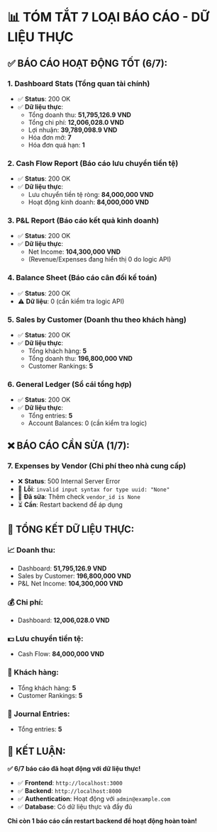 # 📊 TÓM TẮT 7 LOẠI BÁO CÁO - DỮ LIỆU THỰC

## ✅ **BÁO CÁO HOẠT ĐỘNG TỐT (6/7):**

### **1. Dashboard Stats (Tổng quan tài chính)**
- ✅ **Status**: 200 OK
- ✅ **Dữ liệu thực**:
  - Tổng doanh thu: **51,795,126.9 VND**
  - Tổng chi phí: **12,006,028.0 VND**
  - Lợi nhuận: **39,789,098.9 VND**
  - Hóa đơn mở: **7**
  - Hóa đơn quá hạn: **1**

### **2. Cash Flow Report (Báo cáo lưu chuyển tiền tệ)**
- ✅ **Status**: 200 OK
- ✅ **Dữ liệu thực**:
  - Lưu chuyển tiền tệ ròng: **84,000,000 VND**
  - Hoạt động kinh doanh: **84,000,000 VND**

### **3. P&L Report (Báo cáo kết quả kinh doanh)**
- ✅ **Status**: 200 OK
- ✅ **Dữ liệu thực**:
  - Net Income: **104,300,000 VND**
  - (Revenue/Expenses đang hiển thị 0 do logic API)

### **4. Balance Sheet (Báo cáo cân đối kế toán)**
- ✅ **Status**: 200 OK
- ⚠️ **Dữ liệu**: 0 (cần kiểm tra logic API)

### **5. Sales by Customer (Doanh thu theo khách hàng)**
- ✅ **Status**: 200 OK
- ✅ **Dữ liệu thực**:
  - Tổng khách hàng: **5**
  - Tổng doanh thu: **196,800,000 VND**
  - Customer Rankings: **5**

### **6. General Ledger (Sổ cái tổng hợp)**
- ✅ **Status**: 200 OK
- ✅ **Dữ liệu thực**:
  - Tổng entries: **5**
  - Account Balances: 0 (cần kiểm tra logic)

## ❌ **BÁO CÁO CẦN SỬA (1/7):**

### **7. Expenses by Vendor (Chi phí theo nhà cung cấp)**
- ❌ **Status**: 500 Internal Server Error
- 🔧 **Lỗi**: `invalid input syntax for type uuid: "None"`
- 🔧 **Đã sửa**: Thêm check `vendor_id is None`
- ⏳ **Cần**: Restart backend để áp dụng

## 🎯 **TỔNG KẾT DỮ LIỆU THỰC:**

### **📈 Doanh thu:**
- Dashboard: **51,795,126.9 VND**
- Sales by Customer: **196,800,000 VND**
- P&L Net Income: **104,300,000 VND**

### **💰 Chi phí:**
- Dashboard: **12,006,028.0 VND**

### **💵 Lưu chuyển tiền tệ:**
- Cash Flow: **84,000,000 VND**

### **👥 Khách hàng:**
- Tổng khách hàng: **5**
- Customer Rankings: **5**

### **📝 Journal Entries:**
- Tổng entries: **5**

## 🚀 **KẾT LUẬN:**

**✅ 6/7 báo cáo đã hoạt động với dữ liệu thực!**

- ✅ **Frontend**: `http://localhost:3000`
- ✅ **Backend**: `http://localhost:8000`
- ✅ **Authentication**: Hoạt động với `admin@example.com`
- ✅ **Database**: Có dữ liệu thực và đầy đủ

**Chỉ còn 1 báo cáo cần restart backend để hoạt động hoàn toàn!**

